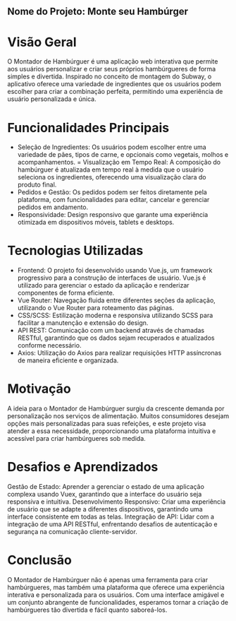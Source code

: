## Nome do Projeto: Monte seu Hambúrger

# Visão Geral
O Montador de Hambúrguer é uma aplicação web interativa que permite aos usuários personalizar e criar seus próprios hambúrgueres de forma simples e divertida. Inspirado no conceito de montagem do Subway, o aplicativo oferece uma variedade de ingredientes que os usuários podem escolher para criar a combinação perfeita, permitindo uma experiência de usuário personalizada e única.

# Funcionalidades Principais
- Seleção de Ingredientes: Os usuários podem escolher entre uma variedade de pães, tipos de carne, e opcionais como vegetais, molhos e acompanhamentos.
= Visualização em Tempo Real: A composição do hambúrguer é atualizada em tempo real à medida que o usuário seleciona os ingredientes, oferecendo uma visualização clara do produto final.
- Pedidos e Gestão: Os pedidos podem ser feitos diretamente pela plataforma, com funcionalidades para editar, cancelar e gerenciar pedidos em andamento.
- Responsividade: Design responsivo que garante uma experiência otimizada em dispositivos móveis, tablets e desktops.

# Tecnologias Utilizadas
- Frontend: O projeto foi desenvolvido usando Vue.js, um framework progressivo para a construção de interfaces de usuário. Vue.js é utilizado para gerenciar o estado da aplicação e renderizar componentes de forma eficiente.
- Vue Router: Navegação fluida entre diferentes seções da aplicação, utilizando o Vue Router para roteamento das páginas.
- CSS/SCSS: Estilização moderna e responsiva utilizando SCSS para facilitar a manutenção e extensão do design.
- API REST: Comunicação com um backend através de chamadas RESTful, garantindo que os dados sejam recuperados e atualizados conforme necessário.
- Axios: Utilização do Axios para realizar requisições HTTP assíncronas de maneira eficiente e organizada.


# Motivação
A ideia para o Montador de Hambúrguer surgiu da crescente demanda por personalização nos serviços de alimentação. Muitos consumidores desejam opções mais personalizadas para suas refeições, e este projeto visa atender a essa necessidade, proporcionando uma plataforma intuitiva e acessível para criar hambúrgueres sob medida.

# Desafios e Aprendizados
Gestão de Estado: Aprender a gerenciar o estado de uma aplicação complexa usando Vuex, garantindo que a interface do usuário seja responsiva e intuitiva.
Desenvolvimento Responsivo: Criar uma experiência de usuário que se adapte a diferentes dispositivos, garantindo uma interface consistente em todas as telas.
Integração de API: Lidar com a integração de uma API RESTful, enfrentando desafios de autenticação e segurança na comunicação cliente-servidor.

# Conclusão

O Montador de Hambúrguer não é apenas uma ferramenta para criar hambúrgueres, mas também uma plataforma que oferece uma experiência interativa e personalizada para os usuários. Com uma interface amigável e um conjunto abrangente de funcionalidades, esperamos tornar a criação de hambúrgueres tão divertida e fácil quanto saboreá-los.

